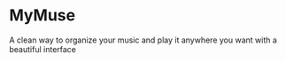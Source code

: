 # MyMuse
A clean way to organize your music and play it anywhere you want with a beautiful interface
